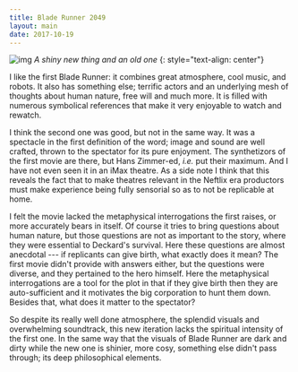 ```yaml
---
title: Blade Runner 2049
layout: main
date: 2017-10-19
---
```


![img](https://cdn.vox-cdn.com/uploads/chorus_asset/file/9376591/blade3.jpg)
*A shiny new thing and an old one*
{: style="text-align: center"}

I like the first Blade Runner: it combines great atmosphere, cool music, and robots. It also has something else; terrific actors and an underlying mesh of thoughts about human nature, free will and much more. It is filled with numerous symbolical references that make it very enjoyable to watch and rewatch.

I think the second one was good, but not in the same way. It was a spectacle in the first definition of the word; image and sound are well crafted, thrown to the spectator for its pure enjoyment. The synthetizors of the first movie are there, but Hans Zimmer-ed, _i.e._ put their maximum. And I have not even seen it in an iMax theatre. As a side note I think that this reveals the fact that to make theatres relevant in the Neftlix era productors must make experience being fully sensorial so as to not be replicable at home.

I felt the movie lacked the metaphysical interrogations the first raises, or more accurately bears in itself. Of course it tries to bring questions about human nature, but those questions are not as important to the story, where they were essential to Deckard's survival. Here these questions are almost anecdotal --- if replicants can give birth, what exactly does it mean? The first movie didn't provide with answers either, but the questions were diverse, and they pertained to the hero himself. Here the metaphysical interrogations are a tool for the plot in that if they give birth then they are auto-sufficient and it motivates the big corporation to hunt them down. Besides that, what does it matter to the spectator?

So despite its really well done atmosphere, the splendid visuals and overwhelming soundtrack, this new iteration lacks the spiritual intensity of the first one. In the same way that the visuals of Blade Runner are dark and dirty while the new one is shinier, more cosy, something else didn't pass through; its deep philosophical elements.
